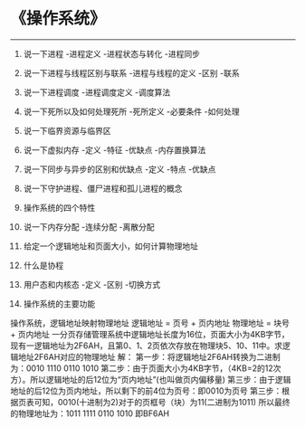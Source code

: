 # 《操作系统》
---
1. 说一下进程
   -进程定义
   -进程状态与转化
   -进程同步

2. 说一下进程与线程区别与联系
   -进程与线程的定义
   -区别
   -联系

3. 说一下进程调度
   -进程调度定义
   -调度算法

4. 说一下死所以及如何处理死所
   -死所定义
   -必要条件
   -如何处理

5. 说一下临界资源与临界区

6. 说一下虚拟内存
   -定义
   -特征
   -优缺点
   -内存置换算法

7. 说一下同步与异步的区别和优缺点
   -定义
   -特点
   -优缺点

8. 说一下守护进程、僵尸进程和孤儿进程的概念

9. 操作系统的四个特性

10. 说一下内存分配
   -连续分配
   -离散分配

11. 给定一个逻辑地址和页面大小，如何计算物理地址

12. 什么是协程

13. 用户态和内核态
   -定义
   -区别
   -切换方式

14. 操作系统的主要功能


操作系统，逻辑地址映射物理地址
    逻辑地址 = 页号 + 页内地址
    物理地址 = 块号 + 页内地址
一分页存储管理系统中逻辑地址长度为16位，页面大小为4KB字节，现有一逻辑地址为2F6AH，且第0、1、2页依次存放在物理块5、10、11中。求逻辑地址2F6AH对应的物理地址
解：
第一步：将逻辑地址2F6AH转换为二进制为：0010 1110 0110 1010
第二步：由于页面大小为4KB字节，（4KB=2的12次方）。所以逻辑地址的后12位为“页内地址”(也叫做页内偏移量)
第三步：由于逻辑地址的后12位为页内地址，所以剩下的前4位为页号：即0010为页号
第三步：根据页表可知，0010(十进制为2)对于的页框号（块）为11(二进制为1011)
所以最终的物理地址为：1011 1111 0110 1010
即BF6AH